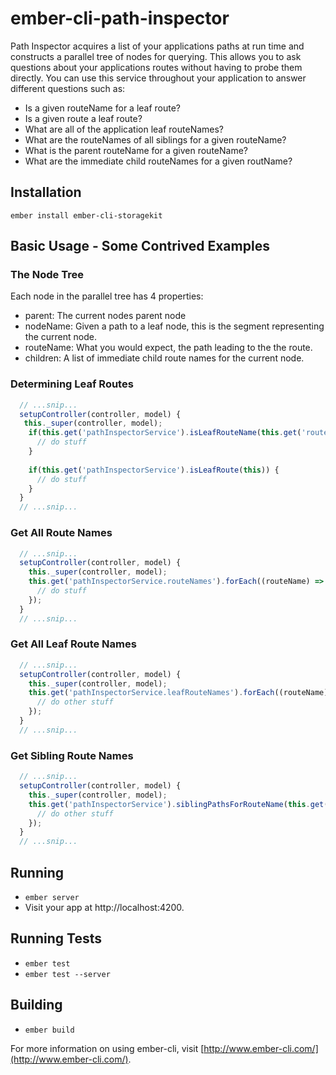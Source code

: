 # ember-cli-path-inspector

Path Inspector acquires a list of your applications paths at run time and constructs a parallel tree of nodes for querying. This allows you to ask questions about your applications routes without having to probe them directly. You can use this service throughout your application to answer different questions such as:

- Is a given routeName for a leaf route?
- Is a given route a leaf route?
- What are all of the application leaf routeNames?
- What are the routeNames of all siblings for a given routeName?
- What is the parent routeName for a given routeName?
- What are the immediate child routeNames for a given routName?

## Installation
```
ember install ember-cli-storagekit
```

## Basic Usage - Some Contrived Examples


### The Node Tree
Each node in the parallel tree has 4 properties:

- parent: The current nodes parent node
- nodeName: Given a path to a leaf node, this is the segment representing the current node.
- routeName: What you would expect, the path leading to the the route.
- children: A list of immediate child route names for the current node.

### Determining Leaf Routes
```javascript
  // ...snip...
  setupController(controller, model) {
   this._super(controller, model);
    if(this.get('pathInspectorService').isLeafRouteName(this.get('routeName')) {
      // do stuff
    }
    
    if(this.get('pathInspectorService').isLeafRoute(this)) {
      // do stuff
    }
  }
  // ...snip...
```

### Get All Route Names
```javascript
  // ...snip...
  setupController(controller, model) {
    this._super(controller, model);
    this.get('pathInspectorService.routeNames').forEach((routeName) => {
      // do stuff
    });
  }
  // ...snip...
```

### Get All Leaf Route Names
```javascript
  // ...snip...
  setupController(controller, model) {
    this._super(controller, model);
    this.get('pathInspectorService.leafRouteNames').forEach((routeName) => {
      // do other stuff
    });
  }
  // ...snip...
```

### Get Sibling Route Names
```javascript
  // ...snip...
  setupController(controller, model) {
    this._super(controller, model);
    this.get('pathInspectorService').siblingPathsForRouteName(this.get('routeName')).forEach((routeName) => {
      // do other stuff
    });
  }
  // ...snip...
```

## Running

* `ember server`
* Visit your app at http://localhost:4200.

## Running Tests

* `ember test`
* `ember test --server`

## Building

* `ember build`

For more information on using ember-cli, visit [http://www.ember-cli.com/](http://www.ember-cli.com/).
